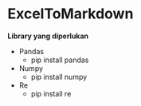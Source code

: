 # ExcelToMarkdown

**Library yang diperlukan**
- Pandas
  - pip install pandas
- Numpy
  - pip install numpy
- Re
  - pip install re
